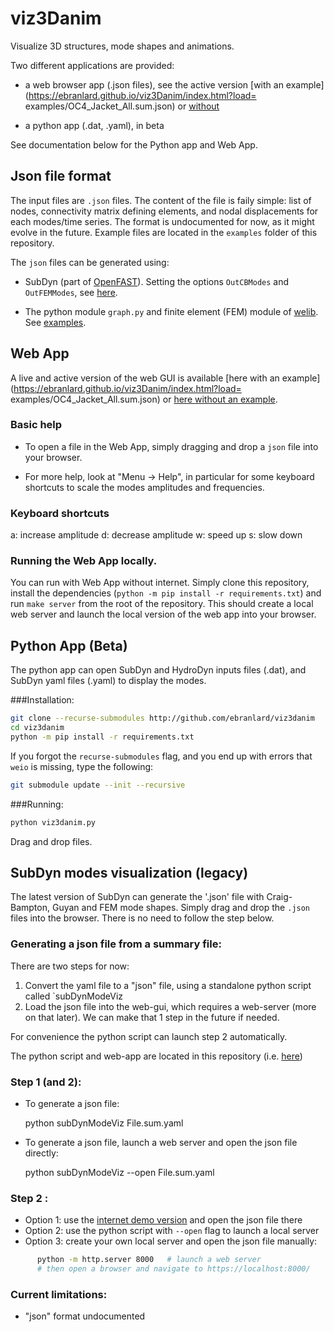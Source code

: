 # viz3Danim

Visualize 3D structures, mode shapes and animations.

Two different applications are provided:

  - a web browser app (.json files), see the active version [with an example](https://ebranlard.github.io/viz3Danim/index.html?load= examples/OC4_Jacket_All.sum.json) or  [without](https://ebranlard.github.io/viz3Danim/) 

  - a python app (.dat, .yaml), in beta


See documentation below for the Python app and Web App.





## Json file format
The input files are `.json` files.  The content of the file is faily simple: list of nodes, connectivity matrix defining elements, and nodal displacements for each modes/time series.
The format is undocumented for now, as it might evolve in the future. 
Example files are located in the `examples` folder of this repository. 


The `json` files can be generated using: 

 - SubDyn (part of [OpenFAST](https://github.com/openfast/openfast)). Setting the options `OutCBModes` and `OutFEMModes`, see [here](https://openfast.readthedocs.io/en/dev/source/user/subdyn/input_files.html#output-summary-and-outfile).

 - The python module `graph.py` and finite element (FEM) module of [welib](https://github.com/ebranlard/welib). See [examples](https://github.com/ebranlard/welib/tree/dev/welib/FEM/examples).



## Web App
A live and active version of the web GUI is available [here with an example](https://ebranlard.github.io/viz3Danim/index.html?load= examples/OC4_Jacket_All.sum.json) or [here without an example](https://ebranlard.github.io/viz3Danim/).

### Basic help

- To open a file in the Web App, simply dragging and drop a `json` file into your browser.

- For more help, look at "Menu -> Help", in particular for some keyboard shortcuts to scale the modes amplitudes and frequencies. 

### Keyboard shortcuts
a: increase amplitude
d: decrease amplitude
w: speed up 
s: slow down 



### Running the Web App locally.
You can run with Web App without internet. Simply clone this repository, install the dependencies (`python -m pip install -r requirements.txt`) and run `make server` from the root of the repository.
This should create a local web server and launch the local version of the web app into your browser.







## Python App (Beta)

The python app can open SubDyn and HydroDyn inputs files (.dat), and SubDyn yaml files (.yaml) to display the modes.

###Installation:
```bash
git clone --recurse-submodules http://github.com/ebranlard/viz3danim
cd viz3danim
python -m pip install -r requirements.txt
```

If you forgot the `recurse-submodules` flag, and you end up with errors that `weio` is missing, type the following:
```bash
git submodule update --init --recursive
```

###Running:
```bash
python viz3danim.py
```

Drag and drop files.







## SubDyn modes visualization (legacy)

The latest version of SubDyn can generate the '.json' file with Craig-Bampton, Guyan and FEM mode shapes.
Simply drag and drop the `.json` files into the browser.
There is no need to follow the step below.

### Generating a json file from a summary file:
There are two steps for now:
1.	Convert the yaml file to a "json" file, using a standalone python script called `subDynModeViz
2.	Load the json file into the web-gui, which requires a web-server (more on that later). 
We can make that 1 step in the future if needed.

For convenience the python script can launch step 2 automatically. 

The python script and web-app are located in this repository (i.e. [here](https://github.com/ebranlard/viz3Danim))


### Step 1 (and 2): 
-	To generate a json file:

      python subDynModeViz  File.sum.yaml  

-	To generate a json file, launch a web server and open the json file directly:

      python subDynModeViz  --open File.sum.yaml  

### Step 2 :
-	Option 1: use the [internet demo version](https://ebranlard.github.io/viz3Danim/) and open the json file there
-	Option 2: use the python script with `--open` flag to launch a local server 
-	Option 3: create your own local server and open the json file manually: 
```bash
      python -m http.server 8000   # launch a web server
      # then open a browser and navigate to https://localhost:8000/
```

### Current limitations:
- "json" format undocumented


